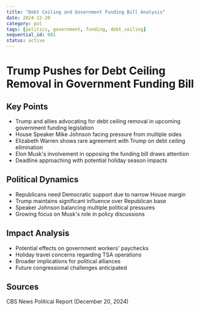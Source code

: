 ```yaml
---
title: "Debt Ceiling and Government Funding Bill Analysis"
date: 2024-12-20
category: pol
tags: [politics, government, funding, debt_ceiling]
sequential_id: 001
status: active
---
```


# Trump Pushes for Debt Ceiling Removal in Government Funding Bill

## Key Points
- Trump and allies advocating for debt ceiling removal in upcoming government funding legislation
- House Speaker Mike Johnson facing pressure from multiple sides
- Elizabeth Warren shows rare agreement with Trump on debt ceiling elimination
- Elon Musk's involvement in opposing the funding bill draws attention
- Deadline approaching with potential holiday season impacts

## Political Dynamics
- Republicans need Democratic support due to narrow House margin
- Trump maintains significant influence over Republican base
- Speaker Johnson balancing multiple political pressures
- Growing focus on Musk's role in policy discussions

## Impact Analysis
- Potential effects on government workers' paychecks
- Holiday travel concerns regarding TSA operations
- Broader implications for political alliances
- Future congressional challenges anticipated

## Sources
CBS News Political Report (December 20, 2024)
